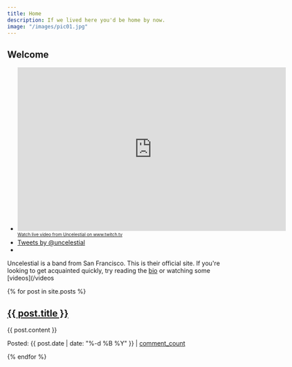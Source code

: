 ```yaml
---
title: Home
description: If we lived here you'd be home by now. 
image: "/images/pic01.jpg"
---
```


## Welcome

<ul id="socialstuff">
<li>
<iframe src="http://www.twitch.tv/uncelestial/embed" frameborder="0" scrolling="no" height="378" width="620"></iframe><a href="http://www.twitch.tv/uncelestial?tt_medium=live_embed&tt_content=text_link" style="padding:2px 0px 4px; display:block; width:345px; font-weight:normal; font-size:10px;text-decoration:underline;">Watch live video from Uncelestial on www.twitch.tv</a>
</li>
<li>
<a class="twitter-timeline" href="https://twitter.com/uncelestial" data-widget-id="518837278257336320">Tweets by @uncelestial</a>
<script>!function(d,s,id){var js,fjs=d.getElementsByTagName(s)[0],p=/^http:/.test(d.location)?'http':'https';if(!d.getElementById(id)){js=d.createElement(s);js.id=id;js.src=p+"://platform.twitter.com/widgets.js";fjs.parentNode.insertBefore(js,fjs);}}(document,"script","twitter-wjs");</script>
</li>
<li>
<div class="fb-like-box" data-href="https://www.facebook.com/uncelestial" data-width="162" data-height="300" data-colorscheme="light" data-show-faces="false" data-header="true" data-stream="true" data-show-border="false"></div>
</li>
</ul>

Uncelestial is a band from San Francisco. This is their official site. If you're looking 
to get acquainted quickly, try reading the [bio](/about) or watching some [videos](/videos

{% for post in site.posts %}
<h2><a href="{{ post.url }}">{{ post.title }}</a></h2>
<p>{{ post.content }}</p>
<p>Posted: {{ post.date | date: "%-d %B %Y" }} | <a href="{{ post.url }}#disqus_thread">comment_count</a></p>
{% endfor %}
